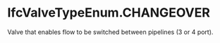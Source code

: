 IfcValveTypeEnum.CHANGEOVER
===========================
Valve that enables flow to be switched between pipelines (3 or 4 port).


